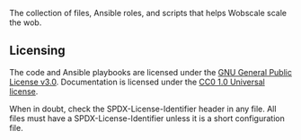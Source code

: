 The collection of files, Ansible roles, and scripts that helps Wobscale scale the wob.

## Licensing

The code and Ansible playbooks are licensed under the [GNU General Public License v3.0](https://www.gnu.org/licenses/gpl-3.0.en.html). Documentation is licensed under the [CC0 1.0 Universal license](https://creativecommons.org/publicdomain/zero/1.0/).

When in doubt, check the SPDX-License-Identifier header in any file. All files must have a SPDX-License-Identifier unless it is a short configuration file.
